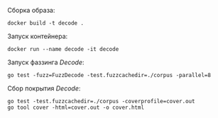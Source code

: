 Сборка образа:
```
docker build -t decode .
```

Запуск контейнера:
```
docker run --name decode -it decode
```

Запуск фаззинга _Decode_:
```
go test -fuzz=FuzzDecode -test.fuzzcachedir=./corpus -parallel=8
```

Сбор покрытия _Decode_:
```
go test -test.fuzzcachedir=./corpus -coverprofile=cover.out
go tool cover -html=cover.out -o cover.html
```